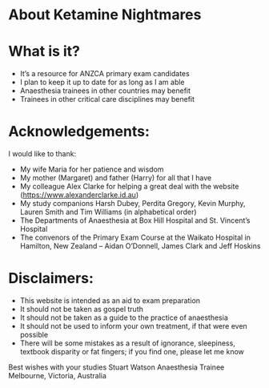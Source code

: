 # About Ketamine Nightmares
 
# What is it?
- It’s a resource for ANZCA primary exam candidates
- I plan to keep it up to date for as long as I am able
- Anaesthesia trainees in other countries may benefit
- Trainees in other critical care disciplines may benefit
 
# Acknowledgements: 
I would like to thank:
- My wife Maria for her patience and wisdom
- My mother (Margaret) and father (Harry) for all that I have
- My colleague Alex Clarke for helping a great deal with the website
(https://www.alexanderclarke.id.au)
- My study companions Harsh Dubey, Perdita Gregory, Kevin Murphy, Lauren Smith and Tim Williams (in alphabetical order)
- The Departments of Anaesthesia at Box Hill Hospital and St. Vincent’s Hospital
- The convenors of the Primary Exam Course at the Waikato Hospital in Hamilton, New Zealand – Aidan O’Donnell, James Clark and Jeff Hoskins
 
# Disclaimers:
- This website is intended as an aid to exam preparation
- It should not be taken as gospel truth
- It should not be taken as a guide to the practice of anaesthesia
- It should not be used to inform your own treatment, if that were even possible
- There will be some mistakes as a result of ignorance, sleepiness, textbook disparity or fat fingers; if you find one, please let me know

Best wishes with your studies
Stuart Watson
Anaesthesia Trainee
Melbourne, Victoria, Australia
